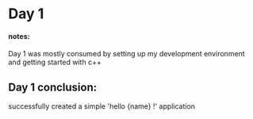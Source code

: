 # Day 1

#### notes:
Day 1 was mostly consumed by setting up my development environment and getting started with c++

## Day 1 conclusion:
successfully created a simple 'hello {name} !' application
